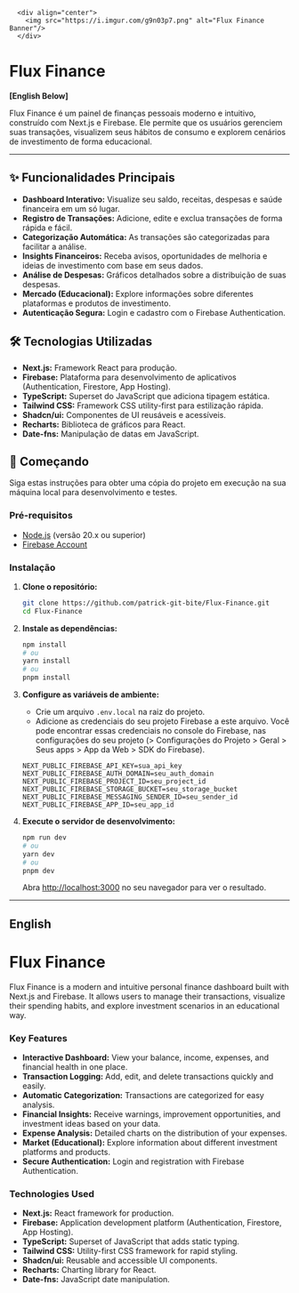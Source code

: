 
      <div align="center">
        <img src="https://i.imgur.com/g9n03p7.png" alt="Flux Finance Banner"/>
      </div>
      
# Flux Finance

**[English Below]**

Flux Finance é um painel de finanças pessoais moderno e intuitivo, construído com Next.js e Firebase. Ele permite que os usuários gerenciem suas transações, visualizem seus hábitos de consumo e explorem cenários de investimento de forma educacional.

---

## ✨ Funcionalidades Principais

- **Dashboard Interativo:** Visualize seu saldo, receitas, despesas e saúde financeira em um só lugar.
- **Registro de Transações:** Adicione, edite e exclua transações de forma rápida e fácil.
- **Categorização Automática:** As transações são categorizadas para facilitar a análise.
- **Insights Financeiros:** Receba avisos, oportunidades de melhoria e ideias de investimento com base em seus dados.
- **Análise de Despesas:** Gráficos detalhados sobre a distribuição de suas despesas.
- **Mercado (Educacional):** Explore informações sobre diferentes plataformas e produtos de investimento.
- **Autenticação Segura:** Login e cadastro com o Firebase Authentication.

## 🛠️ Tecnologias Utilizadas

- **Next.js:** Framework React para produção.
- **Firebase:** Plataforma para desenvolvimento de aplicativos (Authentication, Firestore, App Hosting).
- **TypeScript:** Superset do JavaScript que adiciona tipagem estática.
- **Tailwind CSS:** Framework CSS utility-first para estilização rápida.
- **Shadcn/ui:** Componentes de UI reusáveis e acessíveis.
- **Recharts:** Biblioteca de gráficos para React.
- **Date-fns:** Manipulação de datas em JavaScript.

## 🚀 Começando

Siga estas instruções para obter uma cópia do projeto em execução na sua máquina local para desenvolvimento e testes.

### Pré-requisitos

- [Node.js](https://nodejs.org/) (versão 20.x ou superior)
- [Firebase Account](https://firebase.google.com/)

### Instalação

1. **Clone o repositório:**
   ```bash
   git clone https://github.com/patrick-git-bite/Flux-Finance.git
   cd Flux-Finance
   ```

2. **Instale as dependências:**
   ```bash
   npm install
   # ou
   yarn install
   # ou
   pnpm install
   ```

3. **Configure as variáveis de ambiente:**
   - Crie um arquivo `.env.local` na raiz do projeto.
   - Adicione as credenciais do seu projeto Firebase a este arquivo. Você pode encontrar essas credenciais no console do Firebase, nas configurações do seu projeto (> Configurações do Projeto > Geral > Seus apps > App da Web > SDK do Firebase).

   ```env
   NEXT_PUBLIC_FIREBASE_API_KEY=sua_api_key
   NEXT_PUBLIC_FIREBASE_AUTH_DOMAIN=seu_auth_domain
   NEXT_PUBLIC_FIREBASE_PROJECT_ID=seu_project_id
   NEXT_PUBLIC_FIREBASE_STORAGE_BUCKET=seu_storage_bucket
   NEXT_PUBLIC_FIREBASE_MESSAGING_SENDER_ID=seu_sender_id
   NEXT_PUBLIC_FIREBASE_APP_ID=seu_app_id
   ```

4. **Execute o servidor de desenvolvimento:**
   ```bash
   npm run dev
   # ou
   yarn dev
   # ou
   pnpm dev
   ```

   Abra [http://localhost:3000](http://localhost:3000) no seu navegador para ver o resultado.

---

##  English

# Flux Finance

Flux Finance is a modern and intuitive personal finance dashboard built with Next.js and Firebase. It allows users to manage their transactions, visualize their spending habits, and explore investment scenarios in an educational way.

### Key Features

- **Interactive Dashboard:** View your balance, income, expenses, and financial health in one place.
- **Transaction Logging:** Add, edit, and delete transactions quickly and easily.
- **Automatic Categorization:** Transactions are categorized for easy analysis.
- **Financial Insights:** Receive warnings, improvement opportunities, and investment ideas based on your data.
- **Expense Analysis:** Detailed charts on the distribution of your expenses.
- **Market (Educational):** Explore information about different investment platforms and products.
- **Secure Authentication:** Login and registration with Firebase Authentication.

### Technologies Used

- **Next.js:** React framework for production.
- **Firebase:** Application development platform (Authentication, Firestore, App Hosting).
- **TypeScript:** Superset of JavaScript that adds static typing.
- **Tailwind CSS:** Utility-first CSS framework for rapid styling.
- **Shadcn/ui:** Reusable and accessible UI components.
- **Recharts:** Charting library for React.
- **Date-fns:** JavaScript date manipulation.
